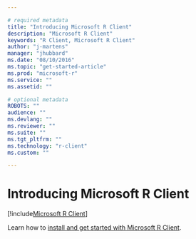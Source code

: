 ```yaml
---

# required metadata
title: "Introducing Microsoft R Client"
description: "Microsoft R Client"
keywords: "R Client, Microsoft R Client"
author: "j-martens"
manager: "jhubbard"
ms.date: "08/10/2016"
ms.topic: "get-started-article"
ms.prod: "microsoft-r"
ms.service: ""
ms.assetid: ""

# optional metadata
ROBOTS: ""
audience: ""
ms.devlang: ""
ms.reviewer: ""
ms.suite: ""
ms.tgt_pltfrm: ""
ms.technology: "r-client"
ms.custom: ""

---
```


# Introducing Microsoft R Client

[!include[Microsoft R Client](./includes/r-client/r-client-intro.md)]

Learn how to [install and get started with Microsoft R Client](/r-client-get-started.md).